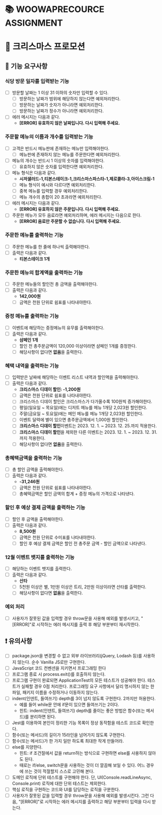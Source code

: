 # 📚 WOOWAPRECOURCE ASSIGNMENT

# 🎅 크리스마스 프로모션

## 📜 기능 요구사항

### 식당 방문 일자를 입력받는 기능

- [ ] 방문할 날짜는 1 이상 31 이하의 숫자만 입력할 수 있다.
  - [ ] 방문하는 날짜가 범위에 해당하지 않는다면 예외처리한다.
  - [ ] 방문하는 날짜가 숫자가 아니라면 예외처리한다.
  - [ ] 방문하는 날짜가 정수가 아니라면 예외처리한다.
- [ ] 에러 메시지는 다음과 같다.
  - **[ERROR] 유효하지 않은 날짜입니다. 다시 입력해 주세요.**

### 주문할 메뉴의 이름과 개수를 입력받는 기능

- [ ] 고객은 반드시 메뉴판에 존재하는 메뉴만 입력해야한다.
  - [ ] 메뉴판에 존재하지 않는 메뉴를 주문한다면 예외처리한다.
- [ ] 메뉴의 개수는 반드시 1 이상의 숫자를 입력해야한다.
  - [ ] 유효하지 않은 숫자를 입력한다면 예외처리한다.
- [ ] 메뉴 형식은 다음과 같다.
  - **시저샐러드-1,티본스테이크-1,크리스마스파스타-1,제로콜라-3,아이스크림-1**
  - [ ] 메뉴 형식이 예시와 다르다면 예외처리한다.
  - [ ] 중복 메뉴를 입력할 경우 예외처리한다.
  - [ ] 메뉴 개수의 총합이 20 초과라면 예외처리한다.
- [ ] 에러 메시지는 다음과 같다.
  - **[ERROR] 유효하지 않은 주문입니다. 다시 입력해 주세요.**
- [ ] 주문한 메뉴가 모두 음료라면 예외처리하며, 에러 메시지는 다음으로 한다.
  - **[ERROR] 음료만 주문할 수 없습니다. 다시 입력해 주세요.**

### 주문한 메뉴를 출력하는 기능

- [ ] 주문한 메뉴를 한 줄에 하나씩 출력해야한다.
- [ ] 출력은 다음과 같다.
  - **티본스테이크 1개**

### 주문한 메뉴의 합계액을 출력하는 기능

- [ ] 주문한 메뉴들의 할인전 총 금액을 출력해야한다.
- [ ] 출력은 다음과 같다.
  - **142,000원**
  - [ ] 금액은 천원 단위로 쉼표를 나타내야한다.

### 증정 메뉴를 출력하는 기능

- [ ] 이벤트에 해당하는 증정메뉴의 유무를 출력해야한다.
- [ ] 출력은 다음과 같다.
  - **샴페인 1개**
  - [ ] 할인 전 총주문금액이 120,000 이상이라면 샴페인 1개를 증정한다.
  - [ ] 해당사항이 없다면 **없음**을 출력한다.

### 혜택 내역을 출력하는 기능

- [ ] 입력받은 날짜에 해당하는 이벤트 리스트 내역과 할인액을 출력해야한다.
- [ ] 출력은 다음과 같다.
  - **크리스마스 디데이 할인: -1,200원**
  - [ ] 금액은 천원 단위로 쉼표를 나타내야한다.
  - [ ] 크리스마스 디데이 할인은 크리스마스가 다가올수록 100원씩 증가해야한다.
  - [ ] 평일(일요일 ~ 목요일)에는 디저트 메뉴를 메뉴 1개당 2,023원 할인한다.
  - [ ] 주말(금요일 ~ 토요일)에는 메인 메뉴를 메뉴 1개당 2,023원 할인한다.
  - [ ] 이벤트 달력에 별이 있으면 총주문금액에서 1,000원 할인한다.
  - [ ] **크리스마스 디데이 할인**이벤트는 2023. 12. 1. ~ 2023. 12. 25.까지 적용한다.
  - [ ] **크리스마스 디데이 할인**을 제외한 다른 이벤트는 2023. 12. 1. ~ 2023. 12. 31.까지 적용한다.
  - [ ] 해당사항이 없다면 **없음**을 출력한다.

### 총혜택금액을 출력하는 기능

- [ ] 총 할인 금액을 출력해야한다.
- [ ] 출력은 다음과 같다.
  - **-31,246원**
  - [ ] 금액은 천원 단위로 쉼표를 나타내야한다.
  - [ ] 총혜택금액은 할인 금액의 합계 + 증정 메뉴의 가격으로 나타낸다.

### 할인 후 예상 결제 금액을 출력하는 기능

- [ ] 할인 후 금액을 출력해야한다.
- [ ] 출력은 다음과 같다.
  - **8,500원**
  - [ ] 금액은 천원 단위로 수미표를 나타내야한다.
  - [ ] 할인 후 예상 결제 금액은 할인 전 총주문 금액 - 할인 금액으로 나타낸다.

### 12월 이벤트 뱃지를 출력하는 기능

- [ ] 해당하는 이벤트 뱃지를 출력한다.
- [ ] 출력은 다음과 같다.
  - **산타**
  - [ ] 5천원 이상은 별, 1만원 이상은 트리, 2만원 이상이라면 산타를 출력한다.
  - [ ] 해당사항이 없다면 **없음**을 출력한다.

### 예외 처리

- [ ] 사용자가 잘못된 값을 입력할 경우 throw문을 사용해 예외를 발생시키고, "[ERROR]"로 시작하는 에러 메시지를 출력 후 해당 부분부터 재시작한다.

## ❗ 유의사항

- [ ] package.json을 변경할 수 없고 외부 라이브러리(jQuery, Lodash 등)를 사용하지 않는다. 순수 Vanilla JS로만 구현한다.
- [ ] JavaScript 코드 컨벤션을 지키면서 프로그래밍 한다
- [ ] 프로그램 종료 시 process.exit()를 호출하지 않는다.
- [ ] 프로그램 구현이 완료되면 ApplicationTest의 모든 테스트가 성공해야 한다. 테스트가 실패할 경우 0점 처리한다.
      프로그래밍 요구 사항에서 달리 명시하지 않는 한 파일, 패키지 이름을 수정하거나 이동하지 않는다.
- [ ] indent(인덴트, 들여쓰기) depth를 3이 넘지 않도록 구현한다. 2까지만 허용한다.
  - 예를 들어 while문 안에 if문이 있으면 들여쓰기는 2이다.
  - 힌트: indent(인덴트, 들여쓰기) depth를 줄이는 좋은 방법은 함수(또는 메서드)를 분리하면 된다.
- [ ] Jest를 이용하여 본인이 정리한 기능 목록이 정상 동작함을 테스트 코드로 확인한다.
- [ ] 함수(또는 메서드)의 길이가 15라인을 넘어가지 않도록 구현한다.
- [ ] 함수(또는 메서드)가 한 가지 일만 하도록 최대한 작게 만들어라.
- [ ] else를 지양한다.
  - 힌트: if 조건절에서 값을 return하는 방식으로 구현하면 else를 사용하지 않아도 된다.
  - 때로는 if/else, switch문을 사용하는 것이 더 깔끔해 보일 수 있다. 어느 경우에 쓰는 것이 적절할지 스스로 고민해 본다.
- [ ] 도메인 로직에 단위 테스트를 구현해야 한다. 단, UI(Console.readLineAsync, Console.print) 로직에 대한 단위 테스트는 제외한다.
- [ ] 핵심 로직을 구현하는 코드와 UI를 담당하는 로직을 구분한다.
- [ ] 사용자가 잘못된 값을 입력할 경우 throw문을 사용해 예외를 발생시킨다. 그런 다음, "[ERROR]"로 시작하는 에러 메시지를 출력하고 해당 부분부터 입력을 다시 받는다.
